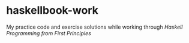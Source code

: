 # haskellbook-work

My practice code and exercise solutions while working through *Haskell Programming from First Principles*

